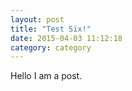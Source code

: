 ```yaml
---
layout: post
title: "Test Six!"
date: 2015-04-03 11:12:18
category: category
---
```

Hello I am a post.
